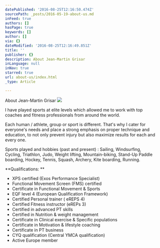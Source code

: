 ```yaml
---
datePublished: '2016-08-25T12:16:50.474Z'
sourcePath: _posts/2016-05-19-about-us.md
inFeed: true
authors: []
hasPage: true
keywords: []
author: []
via: {}
dateModified: '2016-08-25T12:16:49.851Z'
title: ''
publisher: {}
description: About Jean-Martin Grisar
inLanguage: null
inNav: true
starred: true
url: about-us/index.html
_type: Article

---
```

About Jean-Martin Grisar
![](https://the-grid-user-content.s3-us-west-2.amazonaws.com/4a9d69e4-ff04-40bf-b897-51a472288c50.jpg)

I have played sports at elite levels which allowed me to work with top coaches and fitness professionals from around the world.

Each human / athlete, group or sport is different. That's why I cater for everyone's needs and place a strong emphasis on proper technique and education, to not only prevent injury but also maximize results for each and every one.

Sports played and hobbies (past and present) : Sailing, Windsurfing, Cycling, Triathlon, Judo, Weight lifting, Mountain-biking, Stand-Up Paddle boarding, Hockey, Tennis, Squash, Archery, Kite boarding, Running.

**Qualifications: **

* XPS certified (Exos Performance Specialist)
* Functional Movement Screen (FMS) certified 
* Certificate in Functional Movement & Sports
* EQF level 4 (European Qualification Framework)
* Certified Personal trainer ( eREPS 4)
* Certified Fitness instructor (eREPs 3)
* Certified in advanced PT skills
* Certified in Nutrition & weight management
* Certificate in Clinical exercise & Specific populations
* Certificate in Motivation & lifestyle coaching
* Certificate in PT business
* CYQ qualification (Central YMCA qualification) 
* Active Europe member